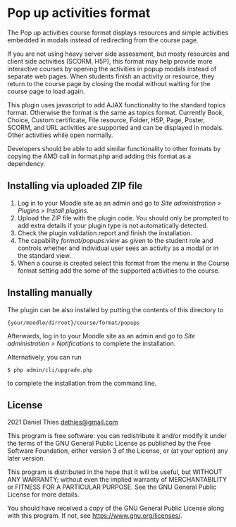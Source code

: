 # Pop up activities format #

The Pop up activities course format displays resources and simple
activities embedded in modals instead of redirecting from the course
page.

If you are not using heavy server side assessment, but mosty resources and
client side activities (SCORM, H5P), this format may help provide more
interactive courses by opening the activities in popup modals instead
of separate web pages. When students finish an activity or resource,
they return to the course page by closing the modal without waiting for
the course page to load again.

This plugin uses javascript to add AJAX functionality to the
standard topics format. Otherwise the format is the same as topics
format. Currently Book, Choice, Custom certificate, File resource,
Folder, H5P, Page, Poster, SCORM, and URL activities are supported and
can be displayed in modals. Other activities while open normally.

Developers should be able to add similar functionality to other formats by
copying the AMD call in format.php and adding this format as a dependency.

## Installing via uploaded ZIP file ##

1. Log in to your Moodle site as an admin and go to _Site administration >
   Plugins > Install plugins_.
2. Upload the ZIP file with the plugin code. You should only be prompted
   to add extra details if your plugin type is not automatically detected.
3. Check the plugin validation report and finish the installation.
4. The capability *format/popups:view* as given to the student role
   and controls whether and individual user sees an activity as a modal
   or in the standard view.
5. When a course is created select this format from the menu in the
   Course format setting add the some of the supported activities to
   the course.

## Installing manually ##

The plugin can be also installed by putting the contents of this directory to

    {your/moodle/dirroot}/course/format/popups

Afterwards, log in to your Moodle site as an admin and go to _Site administration >
Notifications_ to complete the installation.

Alternatively, you can run

    $ php admin/cli/upgrade.php

to complete the installation from the command line.

## License ##

2021 Daniel Thies <dethies@gmail.com>

This program is free software: you can redistribute it and/or modify it under
the terms of the GNU General Public License as published by the Free Software
Foundation, either version 3 of the License, or (at your option) any later
version.

This program is distributed in the hope that it will be useful, but WITHOUT ANY
WARRANTY; without even the implied warranty of MERCHANTABILITY or FITNESS FOR A
PARTICULAR PURPOSE.  See the GNU General Public License for more details.

You should have received a copy of the GNU General Public License along with
this program.  If not, see <https://www.gnu.org/licenses/>.
